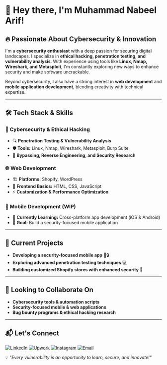 # 👋 Hey there, I'm Muhammad Nabeel Arif!

## 🔥 Passionate About Cybersecurity & Innovation  
I'm a **cybersecurity enthusiast** with a deep passion for securing digital landscapes. I specialize in **ethical hacking, penetration testing, and vulnerability analysis**. With experience using tools like **Linux, Nmap, Wireshark, and Metasploit**, I'm constantly exploring new ways to enhance security and make software uncrackable.  

Beyond cybersecurity, I also have a strong interest in **web development** and **mobile application development**, blending creativity with technical expertise.  

---  

## 🛠️ Tech Stack & Skills  

### 🔹 **Cybersecurity & Ethical Hacking**  
- 🔍 **Penetration Testing & Vulnerability Analysis**  
- 🛡️ **Tools:** Linux, Nmap, Wireshark, Metasploit, Burp Suite  
- 🔑 **Bypassing, Reverse Engineering, and Security Research**  

### 🌐 **Web Development**  
- 🏗️ **Platforms:** Shopify, WordPress  
- 🎨 **Frontend Basics:** HTML, CSS, JavaScript  
- ⚡ **Customization & Performance Optimization**  

### 📱 **Mobile Development (WIP)**  
- 🔧 **Currently Learning:** Cross-platform app development (iOS & Android)  
- 🚀 **Goal:** Build a security-focused mobile application  

---  

## 🚀 Current Projects  
- **Developing a security-focused mobile app** 📱🔒  
- **Exploring advanced penetration testing techniques** 💻  
- **Building customized Shopify stores with enhanced security** 🛒  

---  

## 🤝 Looking to Collaborate On  
- **Cybersecurity tools & automation scripts**  
- **Security-focused mobile & web applications**  
- **Bug bounty programs & ethical hacking research**  

---  

## 📬 Let's Connect  
[![LinkedIn](https://img.shields.io/badge/LinkedIn-0077B5?style=for-the-badge&logo=linkedin&logoColor=white)](https://[www.linkedin.com/in/thenabeelarif](https://www.linkedin.com/in/nabeel-arif-2a515836b?utm_source=share&utm_campaign=share_via&utm_content=profile&utm_medium=ios_app))
[![Upwork](https://img.shields.io/badge/Upwork-6fda44?style=for-the-badge&logo=upwork&logoColor=white)](https://[www.upwork.com/freelancers/your-profile-url](https://www.upwork.com/freelancers/~016b66208fc9f66c0b?companyReference=1931211903852825124&mp_source=share))
[![Instagram](https://img.shields.io/badge/Instagram-E4405F?style=for-the-badge&logo=instagram&logoColor=white)]([https://www.instagram.com/your-username](https://www.instagram.com/nbyeeel?igsh=MXY4ZHBuNm54bHozMg%3D%3D&utm_source=qr))
[![Email](https://img.shields.io/badge/Email-D14836?style=for-the-badge&logo=gmail&logoColor=white)](mailto:nbyeeeeel@gmail.com)


💡 _"Every vulnerability is an opportunity to learn, secure, and innovate!"_


<!---
nbyeel/nbyeel is a ✨ special ✨ repository because its `README.md` (this file) appears on your GitHub profile.
You can click the Preview link to take a look at your changes.
--->
<!---
nbyeel/nbyeel is a ✨ special ✨ repository because its `README.md` (this file) appears on your GitHub profile.
You can click the Preview link to take a look at your changes.
--->
